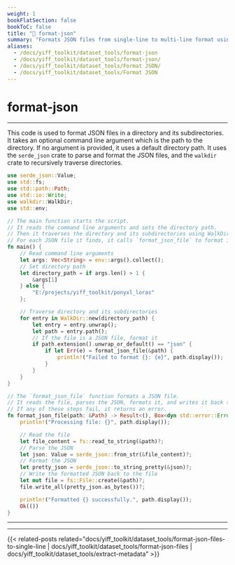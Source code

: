 ```yaml
---
weight: 1
bookFlatSection: false
bookToC: false
title: "🦀 format-json"
summary: "Formats JSON files from single-line to multi-line format using `serde_json`."
aliases:
  - /docs/yiff_toolkit/dataset_tools/format-json
  - /docs/yiff_toolkit/dataset_tools/format-json/
  - /docs/yiff_toolkit/dataset_tools/Format JSON/
  - /docs/yiff_toolkit/dataset_tools/Format JSON
---
```


<!--markdownlint-disable MD025 -->

# format-json

---

This code is used to format JSON files in a directory and its subdirectories.
It takes an optional command line argument which is the path to the directory.
If no argument is provided, it uses a default directory path.
It uses the `serde_json` crate to parse and format the JSON files, and the `walkdir` crate to recursively traverse directories.

```rust
use serde_json::Value;
use std::fs;
use std::path::Path;
use std::io::Write;
use walkdir::WalkDir;
use std::env;

// The main function starts the script.
// It reads the command line arguments and sets the directory path.
// Then it traverses the directory and its subdirectories using WalkDir.
// For each JSON file it finds, it calls `format_json_file` to format it.
fn main() {
    // Read command line arguments
    let args: Vec<String> = env::args().collect();
    // Set directory path
    let directory_path = if args.len() > 1 {
        &args[1]
    } else {
        "E:/projects/yiff_toolkit/ponyxl_loras"
    };

    // Traverse directory and its subdirectories
    for entry in WalkDir::new(directory_path) {
        let entry = entry.unwrap();
        let path = entry.path();
        // If the file is a JSON file, format it
        if path.extension().unwrap_or_default() == "json" {
            if let Err(e) = format_json_file(&path) {
                println!("Failed to format {}: {e}", path.display());
            }
        }
    }
}

// The `format_json_file` function formats a JSON file.
// It reads the file, parses the JSON, formats it, and writes it back to the file.
// If any of these steps fail, it returns an error.
fn format_json_file(path: &Path) -> Result<(), Box<dyn std::error::Error>> {
    println!("Processing file: {}", path.display());

    // Read the file
    let file_content = fs::read_to_string(&path)?;
    // Parse the JSON
    let json: Value = serde_json::from_str(&file_content)?;
    // Format the JSON
    let pretty_json = serde_json::to_string_pretty(&json)?;
    // Write the formatted JSON back to the file
    let mut file = fs::File::create(&path)?;
    file.write_all(pretty_json.as_bytes())?;

    println!("Formatted {} successfully.", path.display());
    Ok(())
}
```

---

---

{{< related-posts related="docs/yiff_toolkit/dataset_tools/format-json-files-to-single-line | docs/yiff_toolkit/dataset_tools/format-json-files | docs/yiff_toolkit/dataset_tools/extract-metadata" >}}
